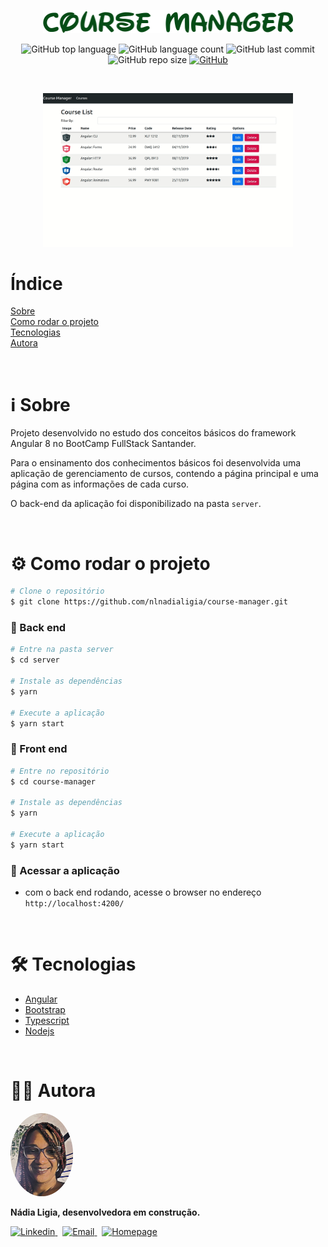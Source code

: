 <p align="center">
  <img src=".github/logo.png" width=400 alt="Course Manager" />
</p>

<p align="center">
  <img alt="GitHub top language" src="https://img.shields.io/github/languages/top/nlnadialigia/course-manager?color=064c16&style=plastic">

  <img alt="GitHub language count" src="https://img.shields.io/github/languages/count/nlnadialigia/course-manager?color=064c16&style=plastic">

  <img alt="GitHub last commit" src="https://img.shields.io/github/last-commit/nlnadialigia/course-manager?color=064c16&style=plastic">

  <img alt="GitHub repo size" src="https://img.shields.io/github/repo-size/nlnadialigia/course-manager?color=064c16&style=plastic">

  <a href="./LICENSE.md">
    <img alt="GitHub" src="https://img.shields.io/github/license/nlnadialigia/course-manager?color=064c16&style=plastic">
  </a>
</p>

<br>

<p align="center">
  <img src=".github/example.gif" width=400 alt="Course Manager" />
</p>

# Índice
[Sobre](#ℹ️-sobre)<br>
[Como rodar o projeto](#⚙️-como-rodar-o-projeto)<br>
[Tecnologias](#🛠-tecnologias)<br>
[Autora](#👩‍💼-autora)

<br>

# ℹ️ Sobre

Projeto desenvolvido no estudo dos conceitos básicos do framework Angular 8 no BootCamp FullStack Santander.

Para o ensinamento dos conhecimentos básicos foi desenvolvida uma aplicação de gerenciamento de cursos, contendo a página principal e uma página com as informações de cada curso.

O back-end da aplicação foi disponibilizado na pasta `server`.

<br>

# ⚙️ Como rodar o projeto

```bash
# Clone o repositório
$ git clone https://github.com/nlnadialigia/course-manager.git
```

### 📌 Back end
```bash
# Entre na pasta server
$ cd server

# Instale as dependências
$ yarn

# Execute a aplicação
$ yarn start
```

### 📌 Front end
```bash
# Entre no repositório
$ cd course-manager

# Instale as dependências
$ yarn

# Execute a aplicação
$ yarn start
```
### 📌 Acessar a aplicação
- com o back end rodando, acesse o browser no endereço `http://localhost:4200/`

<br>

# 🛠 Tecnologias

- [Angular](https://angular.io/)
- [Bootstrap](https://getbootstrap.com/)
- [Typescript](https://www.typescriptlang.org/)
- [Nodejs](https://nodejs.org/)

<br>

# 👩‍💼 Autora
<img src=".github/picture.png" width="100px;" alt="Picture"/>
<p><b>Nádia Ligia, desenvolvedora em construção.</b></p>
<a href="https://www.linkedin.com/in/nlnadialigia/">
  <img alt="Linkedin" src="https://img.shields.io/badge/-Linkedin -835afd?style=flat&logo=Linkedin&logoColor=white&link=https://www.linkedin.com/in/nlnadialigia/" />
</a>&nbsp;
<a href="mailto:nlnadialigia@gmail.com">
  <img alt="Email" src="https://img.shields.io/badge/-Email-835afd?style=flat&logo=Gmail&logoColor=white&link=mailto:nlnadialigia@gmail.com" />
</a>&nbsp;
<a href="https://www.nlnadialigia.com">
  <img alt="Homepage" src="https://img.shields.io/badge/-Homepage-835afd" />
</a>
